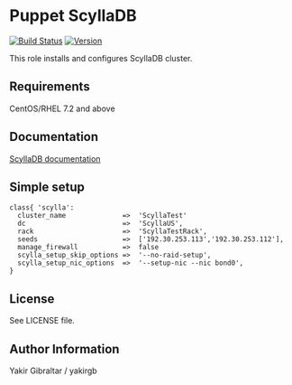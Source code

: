 # Puppet ScyllaDB

[![Build Status](https://travis-ci.org/yakirgb/puppet-scylladb.svg?branch=master)](https://travis-ci.org/yakirgb/puppet-scylladb) [![Version](https://img.shields.io/puppetforge/v/yakirg/scylla.svg)](https://forge.puppet.com/yakirg/scylla)

This role installs and configures ScyllaDB cluster.

## Requirements

CentOS/RHEL 7.2 and above

## Documentation

[ScyllaDB documentation](http://docs.scylladb.com/)

## Simple setup

```puppet
class{ 'scylla':
  cluster_name              =>  'ScyllaTest'
  dc                        =>  'ScyllaUS',
  rack                      =>  'ScyllaTestRack',
  seeds                     =>  ['192.30.253.113','192.30.253.112'],
  manage_firewall           =>  false
  scylla_setup_skip_options =>  '--no-raid-setup',
  scylla_setup_nic_options  =>  '--setup-nic --nic bond0',
}
```
## License

See LICENSE file.

## Author Information

Yakir Gibraltar / yakirgb
